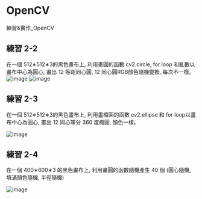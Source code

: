# OpenCV
練習&amp;實作_OpenCV

## 練習 2-2
在一個  512∗512∗3的黑色畫布上, 利用畫圓的函數 cv2.circle, for loop 和亂數以畫布中心為圓心, 畫出 12 等距同心圓, 12 同心圓RGB顏色隨機變換, 每次不一樣。
![image](https://github.com/Penny3939/OpenCV/assets/125810833/5dd62f05-5c50-4960-9e37-50c626813cbd)
![image](https://github.com/Penny3939/OpenCV/assets/125810833/5dd62f05-5c50-4960-9e37-50c626813cbd)


## 練習 2-3
在一個  512∗512∗3的黑色畫布上, 利用畫橢圓的函數 cv2.ellipse 和 for loop以畫布中心為圓心, 畫出 12 同心等分 360 度橢圓, 顏色一樣。

![image](https://github.com/Penny3939/OpenCV/assets/125810833/74bc96f1-3b97-4924-b1b8-1d2c092bbadc)

## 練習 2-4 
在一個  400∗600∗3 的黑色畫布上, 利用畫圓的函數隨機產生 40 個 (圓心隨機, 填滿顏色隨機, 半徑隨機)

![image](https://github.com/Penny3939/OpenCV/assets/125810833/ba480ea7-5ea3-47a3-8f56-e81809b8847f)
